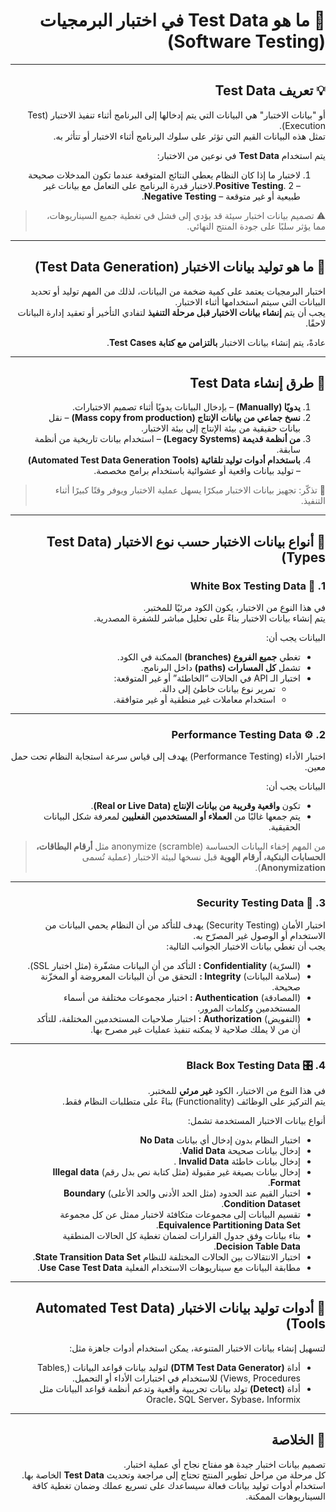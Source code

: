 <div dir="rtl">

# 🧩 ما هو Test Data في اختبار البرمجيات (Software Testing)


---

## 💡 تعريف Test Data

 أو "بيانات الاختبار" هي البيانات التي يتم إدخالها إلى البرنامج أثناء تنفيذ الاختبار (Test Execution).  
تمثل هذه البيانات القيم التي تؤثر على سلوك البرنامج أثناء الاختبار أو تتأثر به.  

يتم استخدام **Test Data** في نوعين من الاختبار:
1.  لاختبار ما إذا كان النظام يعطي النتائج المتوقعة عندما تكون المدخلات صحيحة – **Positive Testing**.
2.لاختبار قدرة البرنامج على التعامل مع بيانات غير طبيعية أو غير متوقعة – **Negative Testing**.

> ⚠️ تصميم بيانات اختبار سيئة قد يؤدي إلى فشل في تغطية جميع السيناريوهات، مما يؤثر سلبًا على جودة المنتج النهائي.

---

## 🎯 ما هو توليد بيانات الاختبار (Test Data Generation)

اختبار البرمجيات يعتمد على كمية ضخمة من البيانات، لذلك من المهم توليد أو تحديد البيانات التي سيتم استخدامها أثناء الاختبار.  
يجب أن يتم **إنشاء بيانات الاختبار قبل مرحلة التنفيذ** لتفادي التأخير أو تعقيد إدارة البيانات لاحقًا.

عادةً، يتم إنشاء بيانات الاختبار **بالتزامن مع كتابة Test Cases**.

---

## 🧱 طرق إنشاء Test Data

1. **يدويًا (Manually)** – بإدخال البيانات يدويًا أثناء تصميم الاختبارات.  
2. **نسخ جماعي من بيانات الإنتاج (Mass copy from production)** – نقل بيانات حقيقية من بيئة الإنتاج إلى بيئة الاختبار.  
3. **من أنظمة قديمة (Legacy Systems)** – استخدام بيانات تاريخية من أنظمة سابقة.  
4. **باستخدام أدوات توليد تلقائية (Automated Test Data Generation Tools)** – توليد بيانات واقعية أو عشوائية باستخدام برامج مخصصة.

> 🔑 تذكّر: تجهيز بيانات الاختبار مبكرًا يسهل عملية الاختبار ويوفر وقتًا كبيرًا أثناء التنفيذ.

---

## 🧩 أنواع بيانات الاختبار حسب نوع الاختبار (Test Data Types)

### 1. 🧠 White Box Testing Data
في هذا النوع من الاختبار، يكون الكود مرئيًا للمختبر.  
يتم إنشاء بيانات الاختبار بناءً على تحليل مباشر للشفرة المصدرية.  

البيانات يجب أن:
- تغطي **جميع الفروع (branches)** الممكنة في الكود.
- تشمل **كل المسارات (paths)** داخل البرنامج.
- اختبار الـ API في الحالات “الخاطئة” أو غير المتوقعة:
  - تمرير نوع بيانات خاطئ إلى دالة.
  - استخدام معاملات غير منطقية أو غير متوافقة.

---

### 2. ⚙️ Performance Testing Data
اختبار الأداء (Performance Testing) يهدف إلى قياس سرعة استجابة النظام تحت حمل معين.

البيانات يجب أن:
- تكون **واقعية وقريبة من بيانات الإنتاج (Real or Live Data)**.  
- يتم جمعها غالبًا من **العملاء أو المستخدمين الفعليين** لمعرفة شكل البيانات الحقيقية.

> من المهم إخفاء البيانات الحساسة anonymize (scramble)  مثل **أرقام البطاقات، الحسابات البنكية، أرقام الهوية** قبل نسخها لبيئة الاختبار (عملية تُسمى **Anonymization**).

---

### 3. 🔐 Security Testing Data
اختبار الأمان (Security Testing) يهدف للتأكد من أن النظام يحمي البيانات من الاستخدام أو الوصول غير المصرّح به.  
يجب أن تغطي بيانات الاختبار الجوانب التالية:

- (السرّية) **Confidentiality :** التأكد من أن البيانات مشفّرة (مثل اختبار SSL).
- (سلامة البيانات) **Integrity :** التحقق من أن البيانات المعروضة أو المخزّنة صحيحة.
- (المصادقة) **Authentication :** اختبار مجموعات مختلفة من أسماء المستخدمين وكلمات المرور.
- (التفويض) **Authorization :** اختبار صلاحيات المستخدمين المختلفة، للتأكد أن من لا يملك صلاحية لا يمكنه تنفيذ عمليات غير مصرح بها.

---

### 4. 🎛️ Black Box Testing Data
في هذا النوع من الاختبار، الكود **غير مرئي** للمختبر.  
يتم التركيز على الوظائف (Functionality) بناءً على متطلبات النظام فقط.

أنواع بيانات الاختبار المستخدمة تشمل:

- اختبار النظام بدون إدخال أي بيانات **No Data** 
- إدخال بيانات صحيحة **Valid Data**.  
- إدخال بيانات خاطئة **Invalid Data** .  
- إدخال بيانات بصيغة غير مقبولة (مثل كتابة نص بدل رقم) **Illegal data Format**.  
- اختبار القيم عند الحدود (مثل الحد الأدنى والحد الأعلى) **Boundary Condition Dataset**.  
- تقسيم البيانات إلى مجموعات متكافئة لاختبار ممثل عن كل مجموعة **Equivalence Partitioning Data Set**.  
- بناء بيانات وفق جدول القرارات لضمان تغطية كل الحالات المنطقية **Decision Table Data**.  
- اختبار الانتقالات بين الحالات المختلفة للنظام **State Transition Data Set**.  
- مطابقة البيانات مع سيناريوهات الاستخدام الفعلية **Use Case Test Data**.

---

## 🤖 أدوات توليد بيانات الاختبار (Automated Test Data Tools)

لتسهيل إنشاء بيانات الاختبار المتنوعة، يمكن استخدام أدوات جاهزة مثل:

-  أداة **(DTM Test Data Generator)** لتوليد بيانات قواعد البيانات (Tables, Views, Procedures) للاستخدام في اختبارات الأداء أو التحميل.  
-  أداة **(Detect)** تولد بيانات تجريبية واقعية وتدعم أنظمة قواعد البيانات مثل Oracle، SQL Server، Sybase، Informix  
---

## 🧭 الخلاصة

تصميم بيانات اختبار جيدة هو مفتاح نجاح أي عملية اختبار.  
كل مرحلة من مراحل تطوير المنتج تحتاج إلى مراجعة وتحديث **Test Data** الخاصة بها.  
استخدام أدوات توليد بيانات فعالة سيساعدك على تسريع عملك وضمان تغطية كافة السيناريوهات الممكنة.

</div>

